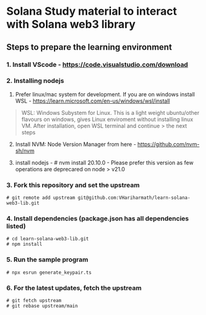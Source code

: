 # Solana Study material to interact with Solana web3 library

## Steps to prepare the learning environment

### 1. Install VScode - https://code.visualstudio.com/download

### 2. Installing nodejs

1. Prefer linux/mac system for development. If you are on windows install WSL - https://learn.microsoft.com/en-us/windows/wsl/install

> WSL: Windows Subystem for Linux. This is a light weight ubuntu/other flavours on windows, gives
> Linux enviroment without installing linux VM. After installation, open WSL terminal and continue > the next steps

2. Install NVM: Node Version Manager from here - https://github.com/nvm-sh/nvm

3. install nodejs - # nvm install 20.10.0 - Please prefer this version as few operations are deprecared on node > v21.0

### 3. Fork this repository and set the upstream

```
# git remote add upstream git@github.com:VHariharmath/learn-solana-web3-lib.git
```

### 4. Install dependencies (package.json has all dependencies listed)

```
# cd learn-solana-web3-lib.git
# npm install
```

### 5. Run the sample program

```
# npx esrun generate_keypair.ts
```

### 6. For the latest updates, fetch the upstream

```
# git fetch upstream
# git rebase upstream/main
```

